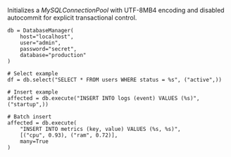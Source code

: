 Initializes a *MySQLConnectionPool* with UTF-8MB4 encoding and disabled autocommit for explicit transactional control.

```
db = DatabaseManager(
    host="localhost",
    user="admin",
    password="secret",
    database="production"
)

# Select example
df = db.select("SELECT * FROM users WHERE status = %s", ("active",))

# Insert example
affected = db.execute("INSERT INTO logs (event) VALUES (%s)", ("startup",))

# Batch insert
affected = db.execute(
    "INSERT INTO metrics (key, value) VALUES (%s, %s)",
    [("cpu", 0.93), ("ram", 0.72)],
    many=True
)
```

